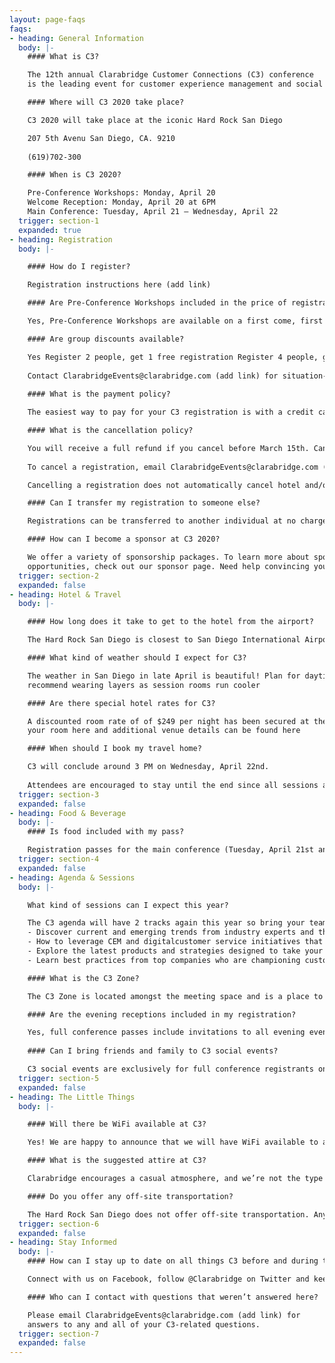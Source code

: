 ```yaml
---
layout: page-faqs
faqs:
- heading: General Information
  body: |-
    #### What is C3?

    The 12th annual Clarabridge Customer Connections (C3) conference
    is the leading event for customer experience management and social customer service professionals. This 3-day event features a lineup of cutting-edge keynote speakers and more than 30 sessions featuring Clarabridge customers, partners, and analysts. The agenda is made up of 3 tracks, industry-specific sessions, as well as the opportunity for hands-on training with Clarabridge experts during advanced sessions for customers. 

    #### Where will C3 2020 take place? 

    C3 2020 will take place at the iconic Hard Rock San Diego

    207 5th Avenu San Diego, CA. 9210 
    
    (619)702-300 

    #### When is C3 2020? 

    Pre-Conference Workshops: Monday, April 20 
    Welcome Reception: Monday, April 20 at 6PM
    Main Conference: Tuesday, April 21 – Wednesday, April 22
  trigger: section-1
  expanded: true
- heading: Registration
  body: |-

    #### How do I register? 

    Registration instructions here (add link)

    #### Are Pre-Conference Workshops included in the price of registration?

    Yes, Pre-Conference Workshops are available on a first come, first served basis. Pre-Conference Workshops are optional and only available only to main conference registrants 

    #### Are group discounts available? 

    Yes Register 2 people, get 1 free registration Register 4 people, get 2 free registrations Register 6 people, get 3 free registrations 
    
    Contact ClarabridgeEvents@clarabridge.com (add link) for situation-specific pricing questions.
    
    #### What is the payment policy? 

    The easiest way to pay for your C3 registration is with a credit card through the online registration process 

    #### What is the cancellation policy? 

    You will receive a full refund if you cancel before March 15th. Cancellations received after March 15th will not be eligible for a refund 
    
    To cancel a registration, email ClarabridgeEvents@clarabridge.com (add link) to let us know you are unable to attend 

    Cancelling a registration does not automatically cancel hotel and/or travel arrangements, you are responsible for cancelling any accommodations 

    #### Can I transfer my registration to someone else? 

    Registrations can be transferred to another individual at no charge until March 15th To transfer a registration, email ClarabridgeEvents@clarabridge.com (add link) with the new registrant’s information (full name, email address, title, company) as well as the full name of whom they will be replacing. 

    #### How can I become a sponsor at C3 2020? 

    We offer a variety of sponsorship packages. To learn more about sponsorship
    opportunities, check out our sponsor page. Need help convincing your boss Download our Justify Your Trip letter here (add link)
  trigger: section-2
  expanded: false
- heading: Hotel & Travel
  body: |-

    #### How long does it take to get to the hotel from the airport? 

    The Hard Rock San Diego is closest to San Diego International Airport (approximately 4 miles from the Hard Rock San Diego For ground transportation options please visit the San Diego International Airport website 

    #### What kind of weather should I expect for C3? 

    The weather in San Diego in late April is beautiful! Plan for daytime temperatures in the 70s, and evening temperatures in the upper-50s. We
    recommend wearing layers as session rooms run cooler 

    #### Are there special hotel rates for C3? 

    A discounted room rate of of $249 per night has been secured at the Hard Rock Hotel San Diego. The discounted rate is available exclusively to attendees until March 27, 2020 (or when the room block sells out). You can book
    your room here and additional venue details can be found here 

    #### When should I book my travel home? 

    C3 will conclude around 3 PM on Wednesday, April 22nd.
    
    Attendees are encouraged to stay until the end since all sessions are extremely valuable and the CX Awards will be announced at the conclusion of C3.
  trigger: section-3
  expanded: false
- heading: Food & Beverage
  body: |-
    #### Is food included with my pass?

    Registration passes for the main conference (Tuesday, April 21st and Wednesday, April 22nd) include breakfast, snacks during breaks, lunch and dinner. The Hard Rock offers a variety of dining options as well.
  trigger: section-4
  expanded: false
- heading: Agenda & Sessions
  body: |-

    What kind of sessions can I expect this year? 

    The C3 agenda will have 2 tracks again this year so bring your team and don’t miss out on these valuable sessions The agenda is constructed by Clarabridge customers, industry analysts and thought leaders You can expect to 
    - Discover current and emerging trends from industry experts and thought leaders 
    - How to leverage CEM and digitalcustomer service initiatives that result in happier customers 
    - Explore the latest products and strategies designed to take your company to the next level 
    - Learn best practices from top companies who are championing customer service initiatives and paving the way for others 

    #### What is the C3 Zone? 

    The C3 Zone is located amongst the meeting space and is a place to network and unwind with your fellow attendees. Relax, network with peers, take a coffee break, or enjoy a nice snack Clarabridge experts will have kiosks set up for you to stop and learn best practices and exchange ideas 

    #### Are the evening receptions included in my registration? 

    Yes, full conference passes include invitations to all evening events and receptions 
    
    #### Can I bring friends and family to C3 social events? 

    C3 social events are exclusively for full conference registrants only. An official conference badge is required to attend all C3 events unless otherwise noted."
  trigger: section-5
  expanded: false
- heading: The Little Things
  body: |-

    #### Will there be WiFi available at C3? 

    Yes! We are happy to announce that we will have WiFi available to all attendees. Login information will be available when you arrive at C3 

    #### What is the suggested attire at C3? 

    Clarabridge encourages a casual atmosphere, and we’re not the type to impose a dress code. So wear whatever makes you comfortable, but you can’t go wrong with business casual. You may want to bring an extra layer to cover up, as session rooms can sometimes get a bit chilly 

    #### Do you offer any off-site transportation? 

    The Hard Rock San Diego does not offer off-site transportation. Any additional transportation off-site will be at your personal expense and coordination.
  trigger: section-6
  expanded: false
- heading: Stay Informed
  body: |-
    #### How can I stay up to date on all things C3 before and during the event

    Connect with us on Facebook, follow @Clarabridge on Twitter and keep up with all things C3 with hashtag '#C320' on social media (add links)

    #### Who can I contact with questions that weren’t answered here? 

    Please email ClarabridgeEvents@clarabridge.com (add link) for
    answers to any and all of your C3-related questions.
  trigger: section-7
  expanded: false
---
```


